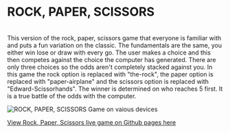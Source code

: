 # ROCK, PAPER, SCISSORS
<br/>
This version of the rock, paper, scissors game that everyone is familiar with and puts a fun variation on the classic. The fundamentals are the same, you either win lose or draw with every go. The user makes a choice and this then competes against the choice the computer has generated. There are only three choices so the odds aren't completely stacked against you. In this game the rock option is replaced with "the-rock", the paper option is replaced with "paper-airplane" and the scissors option is replaced with "Edward-Scissorhands". The winner is determined on who reaches 5 first. It is a true battle of the odds with the computer.
 <br/> 

![ROCK, PAPER, SCISSORS Game on vaious devices](assets/images/)

[View Rock, Paper, Scissors live game on Github pages here](https://jayodonoghue.github.io/ROCK-PAPER-SCISSORS-PP2/)